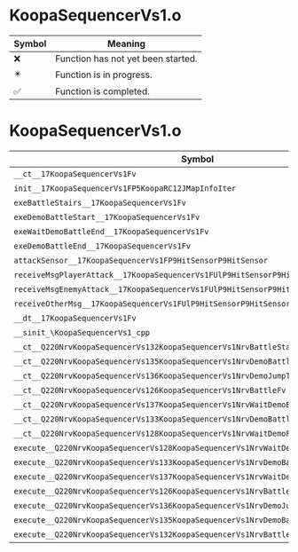 # KoopaSequencerVs1.o
| Symbol | Meaning 
| ------------- | ------------- 
| :x: | Function has not yet been started. 
| :eight_pointed_black_star: | Function is in progress. 
| :white_check_mark: | Function is completed. 


# KoopaSequencerVs1.o
| Symbol | Decompiled? |
| ------------- | ------------- |
| `__ct__17KoopaSequencerVs1Fv` | :x: |
| `init__17KoopaSequencerVs1FP5KoopaRC12JMapInfoIter` | :x: |
| `exeBattleStairs__17KoopaSequencerVs1Fv` | :x: |
| `exeDemoBattleStart__17KoopaSequencerVs1Fv` | :x: |
| `exeWaitDemoBattleEnd__17KoopaSequencerVs1Fv` | :x: |
| `exeDemoBattleEnd__17KoopaSequencerVs1Fv` | :x: |
| `attackSensor__17KoopaSequencerVs1FP9HitSensorP9HitSensor` | :x: |
| `receiveMsgPlayerAttack__17KoopaSequencerVs1FUlP9HitSensorP9HitSensor` | :x: |
| `receiveMsgEnemyAttack__17KoopaSequencerVs1FUlP9HitSensorP9HitSensor` | :x: |
| `receiveOtherMsg__17KoopaSequencerVs1FUlP9HitSensorP9HitSensor` | :x: |
| `__dt__17KoopaSequencerVs1Fv` | :x: |
| `__sinit_\KoopaSequencerVs1_cpp` | :x: |
| `__ct__Q220NrvKoopaSequencerVs132KoopaSequencerVs1NrvBattleStairsFv` | :x: |
| `__ct__Q220NrvKoopaSequencerVs135KoopaSequencerVs1NrvDemoBattleStartFv` | :x: |
| `__ct__Q220NrvKoopaSequencerVs136KoopaSequencerVs1NrvDemoJumpToPlanetFv` | :x: |
| `__ct__Q220NrvKoopaSequencerVs126KoopaSequencerVs1NrvBattleFv` | :x: |
| `__ct__Q220NrvKoopaSequencerVs137KoopaSequencerVs1NrvWaitDemoBattleEndFv` | :x: |
| `__ct__Q220NrvKoopaSequencerVs133KoopaSequencerVs1NrvDemoBattleEndFv` | :x: |
| `__ct__Q220NrvKoopaSequencerVs128KoopaSequencerVs1NrvWaitDemoFv` | :x: |
| `execute__Q220NrvKoopaSequencerVs128KoopaSequencerVs1NrvWaitDemoCFP5Spine` | :x: |
| `execute__Q220NrvKoopaSequencerVs133KoopaSequencerVs1NrvDemoBattleEndCFP5Spine` | :x: |
| `execute__Q220NrvKoopaSequencerVs137KoopaSequencerVs1NrvWaitDemoBattleEndCFP5Spine` | :x: |
| `execute__Q220NrvKoopaSequencerVs126KoopaSequencerVs1NrvBattleCFP5Spine` | :x: |
| `execute__Q220NrvKoopaSequencerVs136KoopaSequencerVs1NrvDemoJumpToPlanetCFP5Spine` | :x: |
| `execute__Q220NrvKoopaSequencerVs135KoopaSequencerVs1NrvDemoBattleStartCFP5Spine` | :x: |
| `execute__Q220NrvKoopaSequencerVs132KoopaSequencerVs1NrvBattleStairsCFP5Spine` | :x: |
